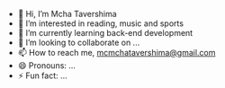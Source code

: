 - 👋 Hi, I’m Mcha Tavershima
- 👀 I’m interested in reading, music and sports
- 🌱 I’m currently learning back-end development
- 💞️ I’m looking to collaborate on ...
- 📫 How to reach me, mcmchatavershima@gmail.com
- 😄 Pronouns: ...
- ⚡ Fun fact: ...

<!---
mchatavershima/mchatavershima is a ✨ special ✨ repository because its `README.md` (this file) appears on your GitHub profile.
You can click the Preview link to take a look at your changes.
--->
